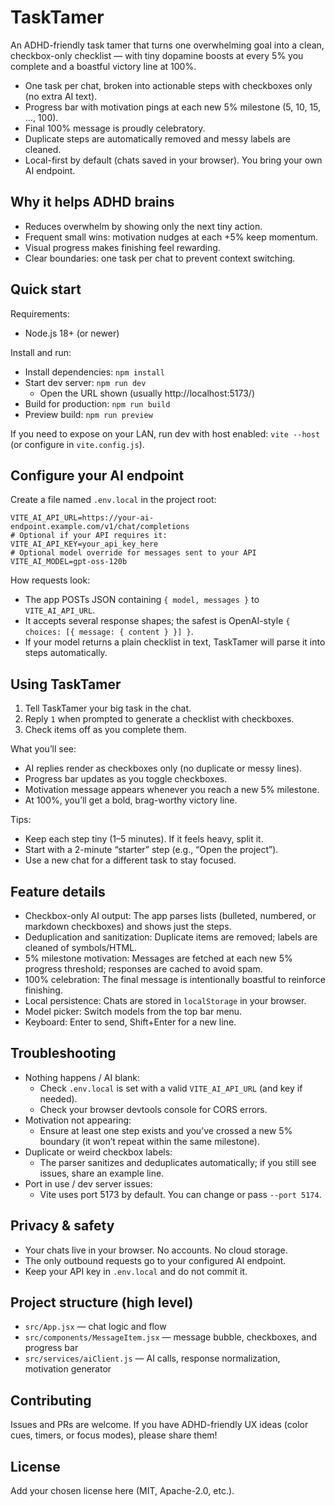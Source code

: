 # TaskTamer

An ADHD-friendly task tamer that turns one overwhelming goal into a clean, checkbox-only checklist — with tiny dopamine boosts at every 5% you complete and a boastful victory line at 100%.

- One task per chat, broken into actionable steps with checkboxes only (no extra AI text).
- Progress bar with motivation pings at each new 5% milestone (5, 10, 15, …, 100).
- Final 100% message is proudly celebratory.
- Duplicate steps are automatically removed and messy labels are cleaned.
- Local-first by default (chats saved in your browser). You bring your own AI endpoint.

## Why it helps ADHD brains
- Reduces overwhelm by showing only the next tiny action.
- Frequent small wins: motivation nudges at each +5% keep momentum.
- Visual progress makes finishing feel rewarding.
- Clear boundaries: one task per chat to prevent context switching.

## Quick start

Requirements:
- Node.js 18+ (or newer)

Install and run:
- Install dependencies: `npm install`
- Start dev server: `npm run dev`
  - Open the URL shown (usually http://localhost:5173/)
- Build for production: `npm run build`
- Preview build: `npm run preview`

If you need to expose on your LAN, run dev with host enabled: `vite --host` (or configure in `vite.config.js`).

## Configure your AI endpoint
Create a file named `.env.local` in the project root:

```
VITE_AI_API_URL=https://your-ai-endpoint.example.com/v1/chat/completions
# Optional if your API requires it:
VITE_AI_API_KEY=your_api_key_here
# Optional model override for messages sent to your API
VITE_AI_MODEL=gpt-oss-120b
```

How requests look:
- The app POSTs JSON containing `{ model, messages }` to `VITE_AI_API_URL`.
- It accepts several response shapes; the safest is OpenAI-style `{ choices: [{ message: { content } }] }`.
- If your model returns a plain checklist in text, TaskTamer will parse it into steps automatically.

## Using TaskTamer
1) Tell TaskTamer your big task in the chat.
2) Reply `1` when prompted to generate a checklist with checkboxes.
3) Check items off as you complete them.

What you’ll see:
- AI replies render as checkboxes only (no duplicate or messy lines).
- Progress bar updates as you toggle checkboxes.
- Motivation message appears whenever you reach a new 5% milestone.
- At 100%, you’ll get a bold, brag-worthy victory line.

Tips:
- Keep each step tiny (1–5 minutes). If it feels heavy, split it.
- Start with a 2-minute “starter” step (e.g., “Open the project”).
- Use a new chat for a different task to stay focused.

## Feature details
- Checkbox-only AI output: The app parses lists (bulleted, numbered, or markdown checkboxes) and shows just the steps.
- Deduplication and sanitization: Duplicate items are removed; labels are cleaned of symbols/HTML.
- 5% milestone motivation: Messages are fetched at each new 5% progress threshold; responses are cached to avoid spam.
- 100% celebration: The final message is intentionally boastful to reinforce finishing.
- Local persistence: Chats are stored in `localStorage` in your browser.
- Model picker: Switch models from the top bar menu.
- Keyboard: Enter to send, Shift+Enter for a new line.

## Troubleshooting
- Nothing happens / AI blank:
  - Check `.env.local` is set with a valid `VITE_AI_API_URL` (and key if needed).
  - Check your browser devtools console for CORS errors.
- Motivation not appearing:
  - Ensure at least one step exists and you’ve crossed a new 5% boundary (it won’t repeat within the same milestone).
- Duplicate or weird checkbox labels:
  - The parser sanitizes and deduplicates automatically; if you still see issues, share an example line.
- Port in use / dev server issues:
  - Vite uses port 5173 by default. You can change or pass `--port 5174`.

## Privacy & safety
- Your chats live in your browser. No accounts. No cloud storage.
- The only outbound requests go to your configured AI endpoint.
- Keep your API key in `.env.local` and do not commit it.

## Project structure (high level)
- `src/App.jsx` — chat logic and flow
- `src/components/MessageItem.jsx` — message bubble, checkboxes, and progress bar
- `src/services/aiClient.js` — AI calls, response normalization, motivation generator

## Contributing
Issues and PRs are welcome. If you have ADHD-friendly UX ideas (color cues, timers, or focus modes), please share them!

## License
Add your chosen license here (MIT, Apache-2.0, etc.).

